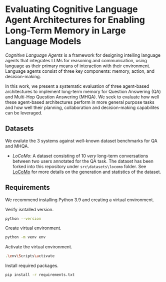 # Evaluating Cognitive Language Agent Architectures for Enabling Long-Term Memory in Large Language Models

_Cognitive Language Agents_ is a framework for designing intelling language agents that integrates LLMs for reasoning and communication, using language as their primary means of interaction with their environment. Language agents consist of three key components: memory, action, and decision-making.

In this work, we present a systematic evaluation of three agent-based architectures to implement long-term memory for Question Answering (QA) and Multi-Hop Question Answering (MHQA). We seek to evaluate how well these agent-based architectures perform in more general purpose tasks and how well their planning, collaboration and decision-making capabilites can be leveraged.

## Datasets

We evalute the 3 systems against well-known dataset benchmarks for QA and MHQA.

- _LoCoMo_: A dataset consisting of 10 _very_ long-term conversations between two users annotated for the QA task. The dataset has been forked into this repository under `src\datasets\locomo` folder. See [LoCoMo](https://github.com/snap-research/locomo) for more details on the generation and statistics of the dataset.

## Requirements

We recommend installing Python 3.9 and creating a virtual environment.

Verify isntalled version.

```bash
python --version
```

Create virtual environment.

```bash
python -m venv env
```

Activate the virtual environment.

```bash
.\env\Scripts\activate
```

Install required packages.

```bash
pip install -r requirements.txt
```
